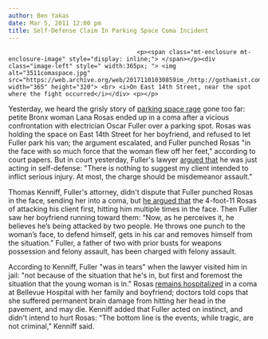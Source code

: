 ```yaml
---
author: Ben Yakas
date: Mar 5, 2011 12:00 pm
title: Self-Defense Claim In Parking Space Coma Incident
---
```


	
										<p><span class="mt-enclosure mt-enclosure-image" style="display: inline;"> </span></p><div class="image-left" style=" width:365px; "> <img alt="3511comaspace.jpg" src="https://web.archive.org/web/20171101030859im_/http://gothamist.com/attachments/byakas/3511comaspace.jpg" width="365" height="320"> <br> <i>On East 14th Street, near the spot where the fight occurred</i></div> <p></p>

<p>Yesterday, we heard the grisly story of <a href="https://web.archive.org/web/20171101030859/http://gothamist.com/2011/03/04/dispute_over_parking_spot_ends_with.php">parking space rage</a> gone too far: petite Bronx woman Lana Rosas ended up in a coma after a vicious confrontation with electrician Oscar Fuller over a parking spot. Rosas was holding the space on East 14th Street for her boyfriend, and refused to let Fuller park his van; the argument escalated, and Fuller punched Rosas &quot;in the face with so much force that the woman flew off her feet,&quot; according to court papers. But in court yesterday, Fuller&apos;s lawyer <a href="https://web.archive.org/web/20171101030859/http://www.nypost.com/p/news/local/manhattan/parking_space_coma_thug_deserve_S6b6iTIp9ZnZSoRaIkjLdI">argued that</a> he was just acting in self-defense: &quot;There is nothing to suggest my client intended to inflict serious injury. At most, the charge should be misdemeanor assault.&quot; </p>

<p>Thomas Kenniff, Fuller&apos;s attorney, didn&apos;t dispute that Fuller punched Rosas in the face, sending her into a coma, but <a href="https://web.archive.org/web/20171101030859/http://blogs.wsj.com/metropolis/2011/03/04/self-defense-claim-in-violent-parking-dispute/?mod=WSJBlog">he argued that</a> the 4-foot-11 Rosas of attacking his client first, hitting him multiple times in the face. Then Fuller saw her boyfriend running toward them: &#x201C;Now, as he perceives it, he believes he&#x2019;s being attacked by two people. He throws one punch to the woman&#x2019;s face, to defend himself, gets in his car and removes himself from the situation.&#x201D; Fuller, a father of two with prior busts for weapons possession and felony assault, has been charged with felony assault. </p>

<p>According to Kenniff, Fuller &quot;was in tears&quot; when the lawyer visited him in jail: &quot;not because of the situation that he&apos;s in, but first and foremost the situation that the young woman is in.&quot; Rosas <a href="https://web.archive.org/web/20171101030859/http://www.nydailynews.com/news/ny_crime/2011/03/05/2011-03-05_lana_rosas_punched_in_the_face_sent_into_a_coma_in_spat_over_a_parking_spot.html">remains hospitalized</a> in a coma at Bellevue Hospital with her family and boyfriend; doctors told cops that she suffered permanent brain damage from hitting her head in the pavement, and may die. Kenniff added that Fuller acted on instinct, and didn&apos;t intend to hurt Rosas: &#x201C;The bottom line is the events, while tragic, are not criminal,&#x201D; Kenniff said.</p>					
										
									
				